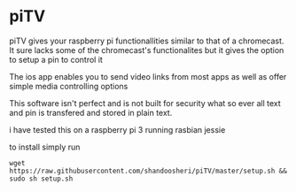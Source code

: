 # piTV
piTV gives your raspberry pi functionallities similar to that of a chromecast. 
It sure lacks some of the chromecast's functionalites but it gives the option to setup a pin to control it 

The ios app enables you to send video links from most apps as well as offer simple media controlling options


This software isn't perfect and is not built for security what so ever all text and pin is transfered and stored in plain text.

i have tested this on a raspberry pi 3 running rasbian jessie

to install simply run

`wget https://raw.githubusercontent.com/shandoosheri/piTV/master/setup.sh && sudo sh setup.sh`
